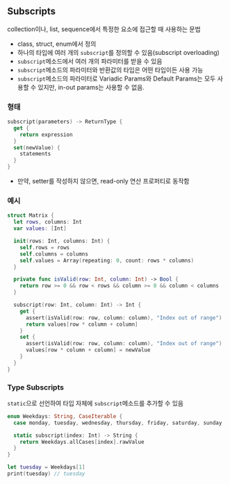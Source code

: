 ## Subscripts

collection이나, list, sequence에서 특정한 요소에 접근할 때 사용하는 문법

- class, struct, enum에서 정의
- 하나의 타입에 여러 개의 `subscript`를 정의할 수 있음(subscript overloading)
- `subscript`메소드에서 여러 개의 파라미터를 받을 수 있음
- `subscript`메소드의 파라미터와 반환값의 타입은 어떤 타입이든 사용 가능
- `subscript`메소드의 파라미터로 Variadic Params와 Default Params는 모두 사용할 수 있지만, in-out params는 사용할 수 없음.

### 형태

```swift
subscript(parameters) -> ReturnType {
  get {
    return expression
  }
  set(newValue) {
    statements
  }
}
```

- 만약, setter를 작성하지 않으면, read-only 연산 프로퍼티로 동작함

### 예시

```swift
struct Matrix {
  let rows, columns: Int
  var values: [Int]

  init(rows: Int, columns: Int) {
    self.rows = rows
    self.columns = columns
    self.values = Array(repeating: 0, count: rows * columns)
  }

  private func isValid(row: Int, column: Int) -> Bool {
    return row >= 0 && row < rows && column >= 0 && column < columns
  }

  subscript(row: Int, column: Int) -> Int {
    get {
      assert(isValid(row: row, column: column), "Index out of range")
      return values[row * column + column]
    }
    set {
      assert(isValid(row: row, column: column), "Index out of range")
      values[row * column + column] = newValue
    }
  }
}
```

### Type Subscripts

`static`으로 선언하여 타입 자체에 `subscript`메소드를 추가할 수 있음

```swift
enum Weekdays: String, CaseIterable {
  case monday, tuesday, wednesday, thursday, friday, saturday, sunday

  static subscript(index: Int) -> String {
    return Weekdays.allCases[index].rawValue
  }
}

let tuesday = Weekdays[1]
print(tuesday) // tuesday
```
